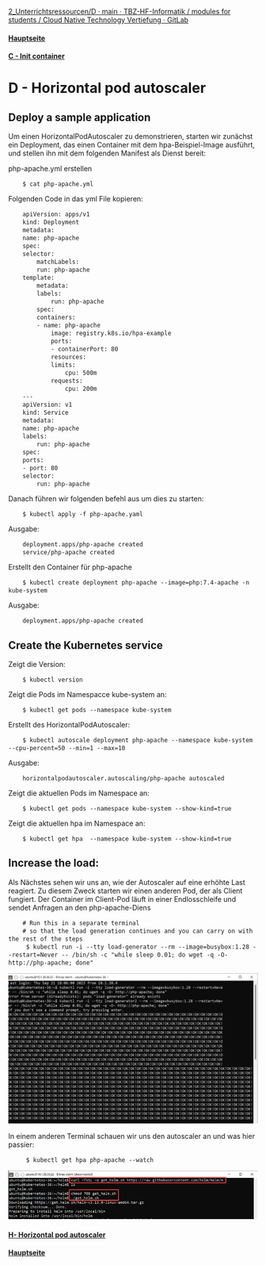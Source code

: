 [2_Unterrichtsressourcen/D · main · TBZ-HF-Informatik / modules for students / Cloud Native Technology Vertiefung · GitLab](https://gitlab.com/ch-tbz-hf/Stud/v-cnt/-/tree/main/2_Unterrichtsressourcen/D)
#### [Hauptseite](/README.md)
#### [C - Init container](/aufgaben/C%20-%20Init%20container.md)
# D - Horizontal pod autoscaler

## Deploy a sample application

Um einen HorizontalPodAutoscaler zu demonstrieren, starten wir zunächst ein Deployment, das einen Container mit dem hpa-Beispiel-Image ausführt, und stellen ihn mit dem folgenden Manifest als Dienst bereit:

php-apache.yml erstellen

        $ cat php-apache.yml

Folgenden Code in das yml File kopieren:

        apiVersion: apps/v1
        kind: Deployment
        metadata:
        name: php-apache
        spec:
        selector:
            matchLabels:
            run: php-apache
        template:
            metadata:
            labels:
                run: php-apache
            spec:
            containers:
            - name: php-apache
                image: registry.k8s.io/hpa-example
                ports:
                - containerPort: 80
                resources:
                limits:
                    cpu: 500m
                requests:
                    cpu: 200m
        ---
        apiVersion: v1
        kind: Service
        metadata:
        name: php-apache
        labels:
            run: php-apache
        spec:
        ports:
        - port: 80
        selector:
            run: php-apache

Danach führen wir folgenden befehl aus um dies zu starten:

        $ kubectl apply -f php-apache.yaml

Ausgabe:

        deployment.apps/php-apache created
        service/php-apache created

Erstellt den Container für php-apache

        $ kubectl create deployment php-apache --image=php:7.4-apache -n kube-system

Ausgabe:

        deployment.apps/php-apache created

## Create the Kubernetes service

Zeigt die Version:

        $ kubectl version

Zeigt die Pods im Namespacce kube-system an:

        $ kubectl get pods --namespace kube-system


Erstellt des HorizontalPodAutoscaler:

        $ kubectl autoscale deployment php-apache --namespace kube-system --cpu-percent=50 --min=1 --max=10

Ausgabe:

        horizontalpodautoscaler.autoscaling/php-apache autoscaled

Zeigt die aktuellen Pods im Namespace an:

        $ kubectl get pods --namespace kube-system --show-kind=true

Zeigt die aktuellen hpa im Namespace an:

        $ kubectl get hpa  --namespace kube-system --show-kind=true

## Increase the load:

Als Nächstes sehen wir uns an, wie der Autoscaler auf eine erhöhte Last reagiert. Zu diesem Zweck starten wir einen anderen Pod, der als Client fungiert. Der Container im Client-Pod läuft in einer Endlosschleife und sendet Anfragen an den php-apache-Diens

        # Run this in a separate terminal
        # so that the load generation continues and you can carry on with the rest of the steps
         $ kubectl run -i --tty load-generator --rm --image=busybox:1.28 --restart=Never -- /bin/sh -c "while sleep 0.01; do wget -q -O- http://php-apache; done"

![OK](../attachements/7.png)

In einem anderen Terminal schauen wir uns den autoscaler an und was hier passier:

         $ kubectl get hpa php-apache --watch

![OK](../attachements/8.png)

#### [H- Horizontal pod autoscaler](/aufgaben/H-%20Helm%20der%20paketmanager%20für%20Kubernetes.md)
#### [Hauptseite](/README.md)